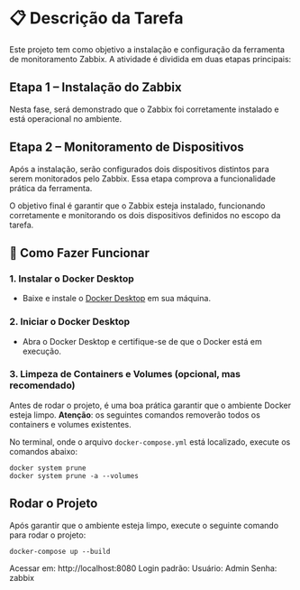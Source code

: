 # 📋 Descrição da Tarefa
Este projeto tem como objetivo a instalação e configuração da ferramenta de monitoramento Zabbix. A atividade é dividida em duas etapas principais:

## Etapa 1 – Instalação do Zabbix
Nesta fase, será demonstrado que o Zabbix foi corretamente instalado e está operacional no ambiente.

## Etapa 2 – Monitoramento de Dispositivos
Após a instalação, serão configurados dois dispositivos distintos para serem monitorados pelo Zabbix. Essa etapa comprova a funcionalidade prática da ferramenta.

O objetivo final é garantir que o Zabbix esteja instalado, funcionando corretamente e monitorando os dois dispositivos definidos no escopo da tarefa.

## 🚀 Como Fazer Funcionar

### 1. **Instalar o Docker Desktop**
   - Baixe e instale o [Docker Desktop](https://www.docker.com/products/docker-desktop) em sua máquina.

### 2. **Iniciar o Docker Desktop**
   - Abra o Docker Desktop e certifique-se de que o Docker está em execução.

### 3. **Limpeza de Containers e Volumes (opcional, mas recomendado)**
   Antes de rodar o projeto, é uma boa prática garantir que o ambiente Docker esteja limpo. **Atenção**: os seguintes comandos removerão todos os containers e volumes existentes.

   No terminal, onde o arquivo `docker-compose.yml` está localizado, execute os comandos abaixo:

   ```
   docker system prune
   docker system prune -a --volumes

   ```

## Rodar o Projeto
Após garantir que o ambiente esteja limpo, execute o seguinte comando para rodar o projeto:

```
docker-compose up --build
```
Acessar em: http://localhost:8080
Login padrão:
   Usuário: Admin
   Senha: zabbix
